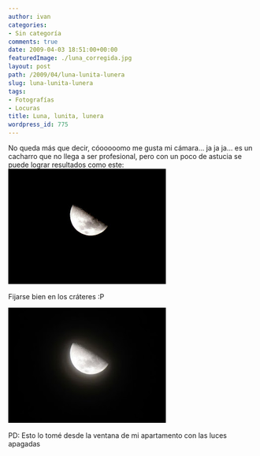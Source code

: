 ```yaml
---
author: ivan
categories:
- Sin categoría
comments: true
date: 2009-04-03 18:51:00+00:00
featuredImage: ./luna_corregida.jpg
layout: post
path: /2009/04/luna-lunita-lunera
slug: luna-lunita-lunera
tags:
- Fotografías
- Locuras
title: Luna, lunita, lunera
wordpress_id: 775
---
```


No queda más que decir, cóooooomo me gusta mi cámara... ja ja ja... es un cacharro que no llega a ser profesional, pero con un poco de astucia se puede lograr resultados como este:
[![](./luna_corregida.jpg)](https://4.bp.blogspot.com/_T2UWuNJg3dQ/SdYUmzoMLrI/AAAAAAAABcY/BcrGCzLuZmg/s1600-h/luna_corregida.jpg)

Fijarse bien en los cráteres :P

[![](./luna_original.jpg)](https://4.bp.blogspot.com/_T2UWuNJg3dQ/SdYUnOEzCzI/AAAAAAAABcg/yQlju4hSVZY/s1600-h/luna_original.jpg)

PD: Esto lo tomé desde la ventana de mi apartamento con las luces apagadas
